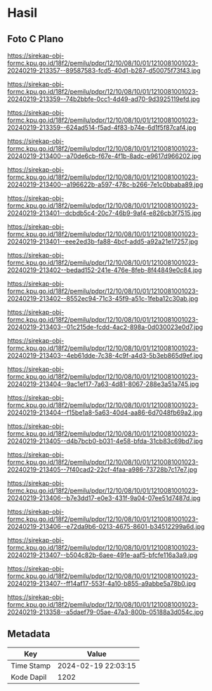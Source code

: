 # Hasil

## Foto C Plano

https://sirekap-obj-formc.kpu.go.id/18f2/pemilu/pdpr/12/10/08/10/01/1210081001023-20240219-213357--89587583-fcd5-40d1-b287-d50075f73f43.jpg

https://sirekap-obj-formc.kpu.go.id/18f2/pemilu/pdpr/12/10/08/10/01/1210081001023-20240219-213359--74b2bbfe-0cc1-4d49-ad70-9d3925119efd.jpg

https://sirekap-obj-formc.kpu.go.id/18f2/pemilu/pdpr/12/10/08/10/01/1210081001023-20240219-213359--624ad514-f5ad-4f83-b74e-6d1f5f87caf4.jpg

https://sirekap-obj-formc.kpu.go.id/18f2/pemilu/pdpr/12/10/08/10/01/1210081001023-20240219-213400--a70de6cb-f67e-4f1b-8adc-e9617d966202.jpg

https://sirekap-obj-formc.kpu.go.id/18f2/pemilu/pdpr/12/10/08/10/01/1210081001023-20240219-213400--a196622b-a597-478c-b266-7e1c0bbaba89.jpg

https://sirekap-obj-formc.kpu.go.id/18f2/pemilu/pdpr/12/10/08/10/01/1210081001023-20240219-213401--dcbdb5c4-20c7-46b9-9af4-e826cb3f7515.jpg

https://sirekap-obj-formc.kpu.go.id/18f2/pemilu/pdpr/12/10/08/10/01/1210081001023-20240219-213401--eee2ed3b-fa88-4bcf-add5-a92a21e17257.jpg

https://sirekap-obj-formc.kpu.go.id/18f2/pemilu/pdpr/12/10/08/10/01/1210081001023-20240219-213402--bedad152-241e-476e-8feb-8f44849e0c84.jpg

https://sirekap-obj-formc.kpu.go.id/18f2/pemilu/pdpr/12/10/08/10/01/1210081001023-20240219-213402--8552ec94-71c3-45f9-a51c-1feba12c30ab.jpg

https://sirekap-obj-formc.kpu.go.id/18f2/pemilu/pdpr/12/10/08/10/01/1210081001023-20240219-213403--01c215de-fcdd-4ac2-898a-0d030023e0d7.jpg

https://sirekap-obj-formc.kpu.go.id/18f2/pemilu/pdpr/12/10/08/10/01/1210081001023-20240219-213403--4eb61dde-7c38-4c9f-a4d3-5b3eb865d9ef.jpg

https://sirekap-obj-formc.kpu.go.id/18f2/pemilu/pdpr/12/10/08/10/01/1210081001023-20240219-213404--9ac1ef17-7a63-4d81-8067-288e3a51a745.jpg

https://sirekap-obj-formc.kpu.go.id/18f2/pemilu/pdpr/12/10/08/10/01/1210081001023-20240219-213404--f15be1a8-5a63-40d4-aa86-6d7048fb69a2.jpg

https://sirekap-obj-formc.kpu.go.id/18f2/pemilu/pdpr/12/10/08/10/01/1210081001023-20240219-213405--d4b7bcb0-b031-4e58-bfda-31cb83c69bd7.jpg

https://sirekap-obj-formc.kpu.go.id/18f2/pemilu/pdpr/12/10/08/10/01/1210081001023-20240219-213405--7f40cad2-22cf-4faa-a986-73728b7c17e7.jpg

https://sirekap-obj-formc.kpu.go.id/18f2/pemilu/pdpr/12/10/08/10/01/1210081001023-20240219-213406--b7e3dd17-e0e3-431f-9a04-07ee51d7487d.jpg

https://sirekap-obj-formc.kpu.go.id/18f2/pemilu/pdpr/12/10/08/10/01/1210081001023-20240219-213406--e72da9b6-0213-4675-8601-b34512299a6d.jpg

https://sirekap-obj-formc.kpu.go.id/18f2/pemilu/pdpr/12/10/08/10/01/1210081001023-20240219-213407--b504c82b-6aee-491e-aaf5-bfcfe116a3a9.jpg

https://sirekap-obj-formc.kpu.go.id/18f2/pemilu/pdpr/12/10/08/10/01/1210081001023-20240219-213407--ff14af17-553f-4a10-b855-a9abbe5a78b0.jpg

https://sirekap-obj-formc.kpu.go.id/18f2/pemilu/pdpr/12/10/08/10/01/1210081001023-20240219-213358--a5daef79-05ae-47a3-800b-05188a3d054c.jpg


## Metadata

| Key        | Value               |
| ---------- | ------------------- |
| Time Stamp | 2024-02-19 22:03:15 |
| Kode Dapil | 1202                |



